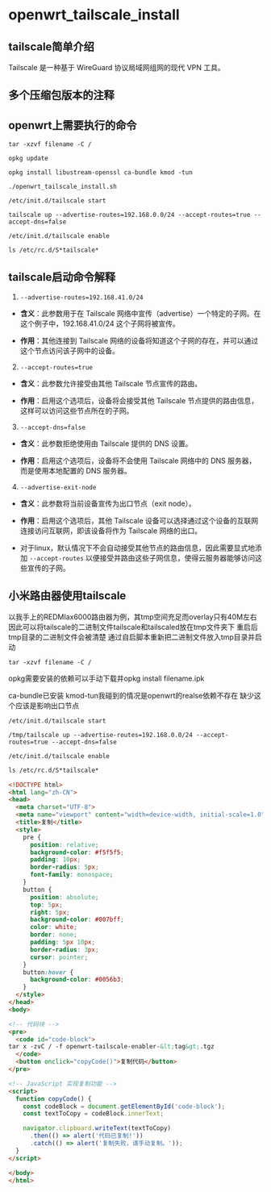 # openwrt_tailscale_install

## tailscale简单介绍

Tailscale 是一种基于 WireGuard 协议局域网组网的现代 VPN 工具。

## 多个压缩包版本的注释



## openwrt上需要执行的命令

`tar -xzvf filename -C /`

`opkg update`

`opkg install libustream-openssl ca-bundle kmod -tun`

`./openwrt_tailscale_install.sh`  <!--假如使用二进制打包版不需要运行一键安装脚本-->

`/etc/init.d/tailscale start`

`tailscale up --advertise-routes=192.168.0.0/24 --accept-routes=true --accept-dns=false`

`/etc/init.d/tailscale enable`

`ls /etc/rc.d/S*tailscale*`

## tailscale启动命令解释

1. `--advertise-routes=192.168.41.0/24`

  - **含义**：此参数用于在 Tailscale 网络中宣传（advertise）一个特定的子网。在这个例子中，192.168.41.0/24 这个子网将被宣传。

  - **作用**：其他连接到 Tailscale 网络的设备将知道这个子网的存在，并可以通过这个节点访问该子网中的设备。

2. `--accept-routes=true`

  - **含义**：此参数允许接受由其他 Tailscale 节点宣传的路由。

  - **作用**：启用这个选项后，设备将会接受其他 Tailscale 节点提供的路由信息，这样可以访问这些节点所在的子网。

3. `--accept-dns=false`

  - **含义**：此参数拒绝使用由 Tailscale 提供的 DNS 设置。

  - **作用**：启用这个选项后，设备将不会使用 Tailscale 网络中的 DNS 服务器，而是使用本地配置的 DNS 服务器。

4. `--advertise-exit-node`

  - **含义**：此参数将当前设备宣传为出口节点（exit node）。

  - **作用**：启用这个选项后，其他 Tailscale 设备可以选择通过这个设备的互联网连接访问互联网，即该设备将作为 Tailscale 网络的出口。

- 对于linux，默认情况下不会自动接受其他节点的路由信息，因此需要显式地添加 `--accept-routes` 以便接受并路由这些子网信息，使得云服务器能够访问这些宣传的子网。

## 小米路由器使用tailscale

以我手上的REDMIax6000路由器为例，其tmp空间充足而overlay只有40M左右 因此可以将tailscale的二进制文件tailscale和tailscaled放在tmp文件夹下 重启后tmp目录的二进制文件会被清楚 通过自启脚本重新把二进制文件放入tmp目录并启动

`tar -xzvf filename -C /`

opkg需要安装的依赖可以手动下载并opkg install filename.ipk

ca-bundle已安装 kmod-tun我碰到的情况是openwrt的realse依赖不存在 缺少这个应该是影响出口节点

`/etc/init.d/tailscale start`

`/tmp/tailscale up --advertise-routes=192.168.0.0/24 --accept-routes=true --accept-dns=false`

`/etc/init.d/tailscale enable`

```html
ls /etc/rc.d/S*tailscale*
```



```html
<!DOCTYPE html>
<html lang="zh-CN">
<head>
  <meta charset="UTF-8">
  <meta name="viewport" content="width=device-width, initial-scale=1.0">
  <title>复制</title>
  <style>
    pre {
      position: relative;
      background-color: #f5f5f5;
      padding: 10px;
      border-radius: 5px;
      font-family: monospace;
    }
    button {
      position: absolute;
      top: 5px;
      right: 5px;
      background-color: #007bff;
      color: white;
      border: none;
      padding: 5px 10px;
      border-radius: 3px;
      cursor: pointer;
    }
    button:hover {
      background-color: #0056b3;
    }
  </style>
</head>
<body>

<!-- 代码块 -->
<pre>
  <code id="code-block">
tar x -zvC / -f openwrt-tailscale-enabler-&lt;tag&gt;.tgz
  </code>
  <button onclick="copyCode()">复制代码</button>
</pre>

<!-- JavaScript 实现复制功能 -->
<script>
  function copyCode() {
    const codeBlock = document.getElementById('code-block');
    const textToCopy = codeBlock.innerText;

    navigator.clipboard.writeText(textToCopy)
      .then(() => alert('代码已复制!'))
      .catch(() => alert('复制失败，请手动复制。'));
  }
</script>

</body>
</html>
```

